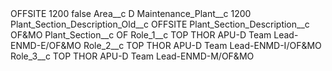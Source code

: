 <?xml version="1.0" encoding="UTF-8"?>
<CustomMetadata xmlns="http://soap.sforce.com/2006/04/metadata" xmlns:xsi="http://www.w3.org/2001/XMLSchema-instance" xmlns:xsd="http://www.w3.org/2001/XMLSchema">
    <label>OFFSITE 1200</label>
    <protected>false</protected>
    <values>
        <field>Area__c</field>
        <value xsi:type="xsd:string">D</value>
    </values>
    <values>
        <field>Maintenance_Plant__c</field>
        <value xsi:type="xsd:string">1200</value>
    </values>
    <values>
        <field>Plant_Section_Description_Old__c</field>
        <value xsi:type="xsd:string">OFFSITE</value>
    </values>
    <values>
        <field>Plant_Section_Description__c</field>
        <value xsi:type="xsd:string">OF&amp;MO</value>
    </values>
    <values>
        <field>Plant_Section__c</field>
        <value xsi:type="xsd:string">OF</value>
    </values>
    <values>
        <field>Role_1__c</field>
        <value xsi:type="xsd:string">TOP THOR APU-D Team Lead-ENMD-E/OF&amp;MO</value>
    </values>
    <values>
        <field>Role_2__c</field>
        <value xsi:type="xsd:string">TOP THOR APU-D Team Lead-ENMD-I/OF&amp;MO</value>
    </values>
    <values>
        <field>Role_3__c</field>
        <value xsi:type="xsd:string">TOP THOR APU-D Team Lead-ENMD-M/OF&amp;MO</value>
    </values>
</CustomMetadata>
